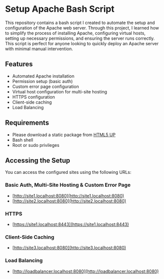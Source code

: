 # Setup Apache Bash Script

This repository contains a bash script I created to automate the setup and configuration of the Apache web server. Through this project, I learned how to simplify the process of installing Apache, configuring virtual hosts, setting up necessary permissions, and ensuring the server runs correctly. This script is perfect for anyone looking to quickly deploy an Apache server with minimal manual intervention.

## Features
- Automated Apache installation
- Permission setup (basic auth)
- Custom error page configuration
- Virtual host configuration for multi-site hosting
- HTTPS configuration
- Client-side caching
- Load Balancing

## Requirements
- Please download a static package from [HTML5 UP](https://html5up.net/)
- Bash shell
- Root or sudo privileges

## Accessing the Setup

You can access the configured sites using the following URLs:

### Basic Auth, Multi-Site Hosting & Custom Error Page
- [http://site1.localhost:8080](http://site1.localhost:8080)
- [http://site2.localhost:8080](http://site2.localhost:8080)

### HTTPS
- [https://site1.localhost:8443](https://site1.localhost:8443)

### Client-Side Caching
- [http://site3.localhost:8080](http://site3.localhost:8080)

### Load Balancing
- [http://loadbalancer.localhost:8080](http://loadbalancer.localhost:8080)
